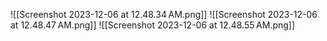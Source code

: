 ![[Screenshot 2023-12-06 at 12.48.34 AM.png]]
![[Screenshot 2023-12-06 at 12.48.47 AM.png]]
![[Screenshot 2023-12-06 at 12.48.55 AM.png]]